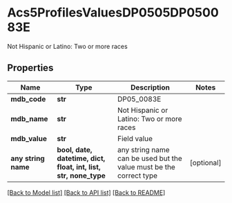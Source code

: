 # Acs5ProfilesValuesDP0505DP050083E

Not Hispanic or Latino: Two or more races

## Properties
Name | Type | Description | Notes
------------ | ------------- | ------------- | -------------
**mdb_code** | **str** | DP05_0083E | 
**mdb_name** | **str** | Not Hispanic or Latino: Two or more races | 
**mdb_value** | **str** | Field value | 
**any string name** | **bool, date, datetime, dict, float, int, list, str, none_type** | any string name can be used but the value must be the correct type | [optional]

[[Back to Model list]](../README.md#documentation-for-models) [[Back to API list]](../README.md#documentation-for-api-endpoints) [[Back to README]](../README.md)


